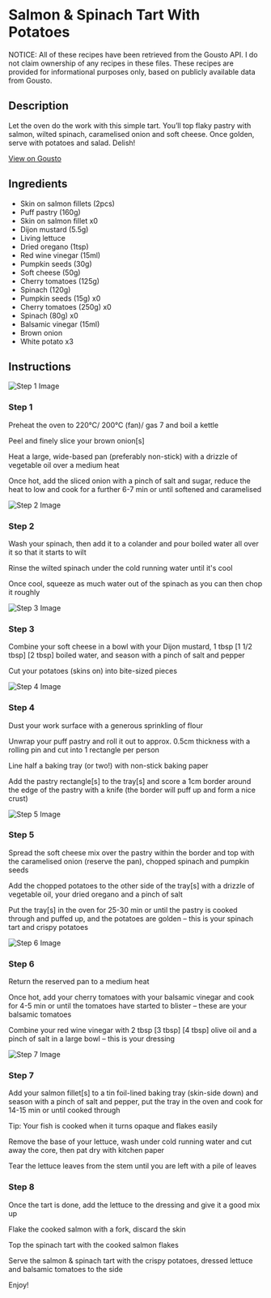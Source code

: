 # Salmon & Spinach Tart With Potatoes

NOTICE: All of these recipes have been retrieved from the Gousto API. I do not claim ownership of any recipes in these files. These recipes are provided for informational purposes only, based on publicly available data from Gousto.

## Description

Let the oven do the work with this simple tart. You’ll top flaky pastry with salmon, wilted spinach, caramelised onion and soft cheese. Once golden, serve with potatoes and salad. Delish!

[View on Gousto](https://www.gousto.co.uk/recipes/cookbook/spinach-salmon-tart-with-crispy-potatoes-and-rocket-salad)

## Ingredients

- Skin on salmon fillets (2pcs)
- Puff pastry (160g)
- Skin on salmon fillet x0
- Dijon mustard (5.5g)
- Living lettuce
- Dried oregano (1tsp)
- Red wine vinegar (15ml)
- Pumpkin seeds (30g)
- Soft cheese (50g)
- Cherry tomatoes (125g)
- Spinach (120g)
- Pumpkin seeds (15g) x0
- Cherry tomatoes (250g) x0
- Spinach (80g) x0
- Balsamic vinegar (15ml)
- Brown onion
- White potato x3

## Instructions

![Step 1 Image](https://production-media.gousto.co.uk/cms/recipe-step-image/Step-1-1652259099210-x200.jpg)

### Step 1

Preheat the oven to 220°C/ 200°C (fan)/ gas 7 and boil a kettle

Peel and finely slice your brown onion[s]

Heat a large, wide-based pan (preferably non-stick) with a drizzle of vegetable oil over a medium heat

Once hot, add the sliced onion with a pinch of salt and sugar, reduce the heat to low and cook for a further 6-7 min or until softened and caramelised

![Step 2 Image](https://production-media.gousto.co.uk/cms/recipe-step-image/Step-2-1652259109293-x200.jpg)

### Step 2

Wash your spinach, then add it to a colander and pour boiled water all over it so that it starts to wilt

Rinse the wilted spinach under the cold running water until it's cool

Once cool, squeeze as much water out of the spinach as you can then chop it roughly

![Step 3 Image](https://production-media.gousto.co.uk/cms/recipe-step-image/Step-3-1652259118325-x200.jpg)

### Step 3

Combine your soft cheese in a bowl with your Dijon mustard, 1 tbsp<span class="text-purple"> [1 1/2 tbsp]</span> <span class="text-danger">[2 tbsp] </span>boiled water, and season with a pinch of salt and pepper

Cut your potatoes (skins on) into bite-sized pieces

![Step 4 Image](https://production-media.gousto.co.uk/cms/recipe-step-image/Step-4-1652259127577-x200.jpg)

### Step 4

Dust your work surface with a generous sprinkling of flour

Unwrap your puff pastry and roll it out to approx. 0.5cm thickness with a rolling pin and cut into 1 rectangle per person

Line half a baking tray (or two!) with non-stick baking paper

Add the pastry rectangle[s] to the tray[s]<span class="text-danger"> </span>and score a 1cm border around the edge of the pastry with a knife (the border will puff up and form a nice crust)

![Step 5 Image](https://production-media.gousto.co.uk/cms/recipe-step-image/Step-5-1652259133628-x200.jpg)

### Step 5

Spread the soft cheese mix over the pastry within the border and top with the caramelised onion (reserve the pan), chopped spinach and pumpkin seeds

Add the chopped potatoes to the other side of the tray[s]<span class="text-danger"> </span>with a drizzle of vegetable oil, your dried oregano and a pinch of salt

Put the tray[s]<span class="text-danger"> </span>in the oven for 25-30 min or until the pastry is cooked through and puffed up, and the potatoes are golden – this is your spinach tart and crispy potatoes

![Step 6 Image](https://production-media.gousto.co.uk/cms/recipe-step-image/Step-6-1652259148654-x200.jpg)

### Step 6

Return the reserved pan to a medium heat

Once hot, add your cherry tomatoes with your balsamic vinegar and cook for 4-5 min or until the tomatoes have started to blister – these are your balsamic tomatoes

Combine your red wine vinegar with 2 tbsp <span class="text-purple">[3 tbsp]</span> <span class="text-danger">[4 tbsp]</span> olive oil and a pinch of salt in a large bowl – this is your dressing

![Step 7 Image](https://production-media.gousto.co.uk/cms/recipe-step-image/Step-7-1652259218301-x200.jpg)

### Step 7

Add your salmon fillet[s] to a tin foil-lined baking tray (skin-side down) and season with a pinch of salt and pepper, put the tray in the oven and cook for 14-15 min or until cooked through

Tip: Your fish is cooked when it turns opaque and flakes easily

Remove the base of your lettuce, wash under cold running water and cut away the core, then pat dry with kitchen paper

Tear the lettuce leaves from the stem until you are left with a pile of leaves

### Step 8

Once the tart is done, add the lettuce to the dressing and give it a good mix up

Flake the cooked salmon with a fork, discard the skin

Top the spinach tart with the cooked salmon flakes

Serve the salmon & spinach tart with the crispy potatoes, dressed lettuce and balsamic tomatoes to the side

Enjoy!

